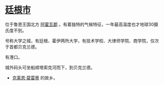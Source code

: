# [廷根市](../地区/廷根市.md)

位于鲁恩王国北方 [阿霍瓦郡](../地区/阿霍瓦郡.md) 。有着独特的气候特征，一年最高温度也才地球30摄氏度不到。

号称大学之城，有廷根、霍伊两所大学，有技术学校、大律师学院、商学院，仅次于首都贝克兰德。

有港口。

城外码头可坐船顺塔索克河而下，到贝克兰德。

+ [克莱恩·莫雷蒂](../人物/克莱恩·莫雷蒂.md) 的故乡。
